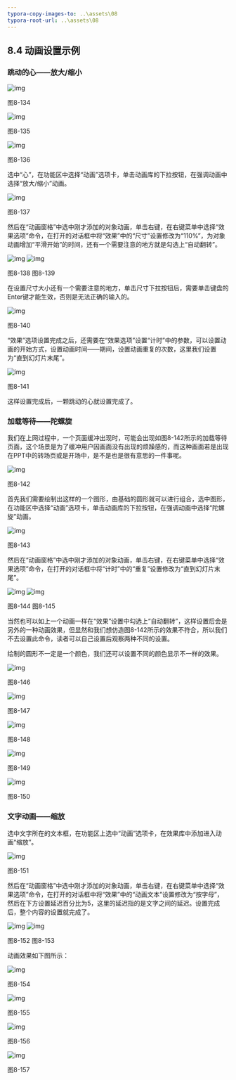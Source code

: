 ```yaml
---
typora-copy-images-to: ..\assets\08
typora-root-url: ..\assets\08
---
```


## **8.4**  **动画设置示例**

### **跳动的心——放大/缩小**

![img](/assets/08/image138.jpg)

图8-134

![img](/assets/08/image139.jpg)

图8-135

![img](/assets/08/image140.jpg)

图8-136

选中“心”，在功能区中选择“动画”选项卡，单击动画库的下拉按钮，在强调动画中选择“放大/缩小”动画。

![img](/assets/08/image141.jpg)

图8-137

然后在“动画窗格”中选中刚才添加的对象动画，单击右键，在右键菜单中选择“效果选项”命令，在打开的对话框中将“效果”中的“尺寸”设置修改为“110%”，为对象动画增加“平滑开始”的时间，还有一个需要注意的地方就是勾选上“自动翻转”。

![img](/assets/08/image142.jpg)        ![img](/assets/08/image143.jpg)

图8-138                            图8-139    

在设置尺寸大小还有一个需要注意的地方，单击尺寸下拉按钮后，需要单击键盘的Enter键才能生效，否则是无法正确的输入的。

![img](/assets/08/image144.jpg) 

图8-140        

“效果”选项设置完成之后，还需要在“效果选项”设置“计时”中的参数，可以设置动画的开始方式，设置动画时间——期间，设置动画重复的次数，这里我们设置为“直到幻灯片末尾”。

![img](/assets/08/image145.jpg)

图8-141

这样设置完成后，一颗跳动的心就设置完成了。

### **加载等待**——陀螺旋

我们在上网过程中，一个页面缓冲出现时，可能会出现如图8-142所示的加载等待页面，这个场景是为了缓冲用户因画面没有出现的烦躁感的，而这种画面若是出现在PPT中的转场页或是开场中，是不是也是很有意思的一件事呢。

![img](/assets/08/image146.jpg)

图8-142

首先我们需要绘制出这样的一个图形，由基础的圆形就可以进行组合，选中图形，在功能区中选择“动画”选项卡，单击动画库的下拉按钮，在强调动画中选择“陀螺旋”动画。

![img](/assets/08/image147.jpg)

图8-143

然后在“动画窗格”中选中刚才添加的对象动画，单击右键，在右键菜单中选择“效果选项”命令，在打开的对话框中将“计时”中的“重复”设置修改为“直到幻灯片末尾”。

![img](/assets/08/image148.jpg)   ![img](/assets/08/image149.jpg)

图8-144                        图8-145

当然也可以如上一个动画一样在“效果”设置中勾选上“自动翻转”，这样设置后会是另外的一种动画效果，但显然和我们想仿造图8-142所示的效果不符合，所以我们不去设置此命令，读者可以自己设置后观察两种不同的设置。

绘制的圆形不一定是一个颜色，我们还可以设置不同的颜色显示不一样的效果。

![img](/assets/08/image150.jpg)

图8-146

![img](/assets/08/image151.jpg)

图8-147

![img](/assets/08/image152.jpg)

图8-148

![img](/assets/08/image153.jpg)

图8-149

![img](/assets/08/image154.jpg)

图8-150

### **文字动画——缩放**

选中文字所在的文本框，在功能区上选中“动画”选项卡，在效果库中添加进入动画“缩放”。

![img](/assets/08/image155.jpg)

图8-151

然后在“动画窗格”中选中刚才添加的对象动画，单击右键，在右键菜单中选择“效果选项”命令，在打开的对话框中将“效果”中的“动画文本”设置修改为“按字母”，然后在下方设置延迟百分比为5，这里的延迟指的是文字之间的延迟。设置完成后，整个内容的设置就完成了。

![img](/assets/08/image156.jpg)     ![img](/assets/08/image157.jpg)

图8-152                                   图8-153        

动画效果如下图所示：

![img](/assets/08/image158.jpg)

图8-154

![img](/assets/08/image159.jpg)

图8-155

![img](/assets/08/image160.jpg)

图8-156

![img](/assets/08/image161.jpg)

图8-157